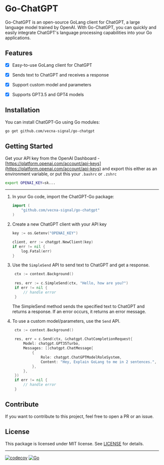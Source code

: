 # Go-ChatGPT

Go-ChatGPT is an open-source GoLang client for ChatGPT, a large language model trained by OpenAI. With Go-ChatGPT, you can quickly and easily integrate ChatGPT's language processing capabilities into your Go applications.

## Features

- [x] Easy-to-use GoLang client for ChatGPT
- [x] Sends text to ChatGPT and receives a response
- [x] Support custom model and parameters
- [x] Supports GPT3.5 and GPT4 models 


## Installation

You can install ChatGPT-Go using Go modules:

```bash
go get github.com/vecna-signal/go-chatgpt
```

## Getting Started
Get your API key from the OpenAI Dashboard - [https://platform.openai.com/account/api-keys](https://platform.openai.com/account/api-keys) and export this either as an environment variable, or put this your `.bashrc` or `.zshrc`
```bash
export OPENAI_KEY=sk...
```

___

1. In your Go code, import the ChatGPT-Go package:
    ```go
    import (
        "github.com/vecna-signal/go-chatgpt"
    )
    ```

2. Create a new ChatGPT client with your API key
    ```go
    key := os.Getenv("OPENAI_KEY")

    client, err := chatgpt.NewClient(key)
	if err != nil {
		log.Fatal(err)
	}
    ```
3. Use the `SimpleSend` API to send text to ChatGPT and get a response.
   ```go
    ctx := context.Background()
	
    res, err := c.SimpleSend(ctx, "Hello, how are you?")
	if err != nil {
		// handle error
	}
   ```
   The SimpleSend method sends the specified text to ChatGPT and returns a response. If an error occurs, it returns an error message.
4. To use a custom model/parameters, use the `Send` API.
   ```go
    ctx := context.Background()
    
    res, err = c.Send(ctx, &chatgpt.ChatCompletionRequest{
		Model: chatgpt.GPT35Turbo,
		Messages: []chatgpt.ChatMessage{
			{
				Role: chatgpt.ChatGPTModelRoleSystem,
				Content: "Hey, Explain GoLang to me in 2 sentences.",
			},
		},
	})
	if err != nil {
		// handle error
	}
   ```
## Contribute
If you want to contribute to this project, feel free to open a PR or an issue.


## License
This package is licensed under MIT license. See [LICENSE](./LICENSE) for details.


___
[![codecov](https://codecov.io/gh/vecna-signal/go-chatgpt/branch/main/graph/badge.svg?token=2VXFP3238M)](https://codecov.io/gh/vecna-signal/go-chatgpt)
[![Go](https://github.com/vecna-signal/go-chatgpt/actions/workflows/go.yml/badge.svg)](https://github.com/vecna-signal/go-chatgpt/actions/workflows/go.yml)
